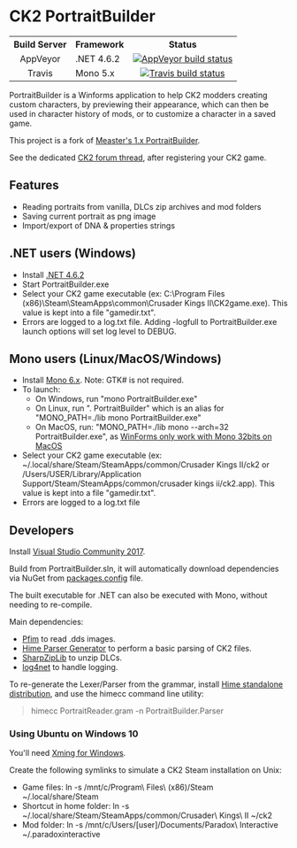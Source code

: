 # CK2 PortraitBuilder

<table>
  <tr>
    <th style="text-align:center">Build Server</th>
    <th>Framework</th>
    <th style="text-align:center">Status</th>
  </tr>
  <tr>
    <td style="text-align:center">AppVeyor</td>
    <td>.NET 4.6.2</td>
    <td style="text-align:center"><a href="https://ci.appveyor.com/project/rquinio/portraitbuilder/branch/master"><img src="https://ci.appveyor.com/api/projects/status/ssardstb8qkm35sy/branch/master?svg=true" alt="AppVeyor build status" /></a></td>
  </tr>
  <tr>
    <td style="text-align:center">Travis</td>
    <td>Mono 5.x</td>
    <td style="text-align:center"><a href="https://travis-ci.org/rquinio/PortraitBuilder"><img src="https://travis-ci.org/rquinio/PortraitBuilder.svg?branch=master" alt="Travis build status" /></a></td>
  </tr>
</table>

PortraitBuilder is a Winforms application to help CK2 modders creating custom characters, by previewing their appearance, which can then be used in character history of mods, or to customize a character in a saved game.

This project is a fork of [Measter's 1.x PortraitBuilder](https://github.com/Measter/PortraitBuilder).

See the dedicated [CK2 forum thread](https://forum.paradoxplaza.com/forum/index.php?threads/utility-portrait-builder-v2.941117/), after registering your CK2 game.

## Features

- Reading portraits from vanilla, DLCs zip archives and mod folders
- Saving current portrait as png image
- Import/export of DNA & properties strings

## .NET users (Windows)

- Install [.NET 4.6.2](https://www.microsoft.com/en-us/download/details.aspx?id=53345)
- Start PortraitBuilder.exe
- Select your CK2 game executable (ex: C:\Program Files (x86)\Steam\SteamApps\common\Crusader Kings II\CK2game.exe). This value is kept into a file "gamedir.txt".
- Errors are logged to a log.txt file. Adding -logfull to PortraitBuilder.exe launch options will set log level to DEBUG.

## Mono users (Linux/MacOS/Windows)

- Install [Mono 6.x](http://www.mono-project.com/download/). Note: GTK# is not required.
- To launch:
  - On Windows, run "mono PortraitBuilder.exe"
  - On Linux, run ". PortraitBuilder" which is an alias for "MONO_PATH=./lib mono PortraitBuilder.exe"
  - On MacOS, run: "MONO_PATH=./lib mono --arch=32 PortraitBuilder.exe", as [WinForms only work with Mono 32bits on MacOS](http://www.mono-project.com/docs/about-mono/supported-platforms/osx/#32-and-64-bit-support)
- Select your CK2 game executable (ex: ~/.local/share/Steam/SteamApps/common/Crusader Kings II/ck2 or /Users/USER/Library/Application Support/Steam/SteamApps/common/crusader kings ii/ck2.app). This value is kept into a file "gamedir.txt".
- Errors are logged to a log.txt file

## Developers

Install [Visual Studio Community 2017](https://www.visualstudio.com/downloads/).

Build from PortraitBuilder.sln, it will automatically download dependencies via NuGet from [packages.config](PortraitBuilder/packages.config) file.

The built executable for .NET can also be executed with Mono, without needing to re-compile.

Main dependencies:

- [Pfim](https://github.com/nickbabcock/Pfim) to read .dds images.
- [Hime Parser Generator](https://bitbucket.org/cenotelie/hime/) to perform a basic parsing of CK2 files.
- [SharpZipLib](http://www.icsharpcode.net/opensource/sharpziplib/) to unzip DLCs.
- [log4net](https://logging.apache.org/log4net/) to handle logging.

To re-generate the Lexer/Parser from the grammar, install [Hime standalone distribution](https://bitbucket.org/cenotelie/hime/downloads/), and use the himecc command line utility:

> himecc PortraitReader.gram -n PortraitBuilder.Parser

### Using Ubuntu on Windows 10

You'll need [Xming for Windows](https://sourceforge.net/projects/xming/).

Create the following symlinks to simulate a CK2 Steam installation on Unix:

- Game files: ln -s /mnt/c/Program\ Files\ \(x86\)/Steam ~/.local/share/Steam
- Shortcut in home folder: ln -s ~/.local/share/Steam/SteamApps/common/Crusader\ Kings\ II ~/ck2
- Mod folder: ln -s /mnt/c/Users/[user]/Documents/Paradox\ Interactive ~/.paradoxinteractive
